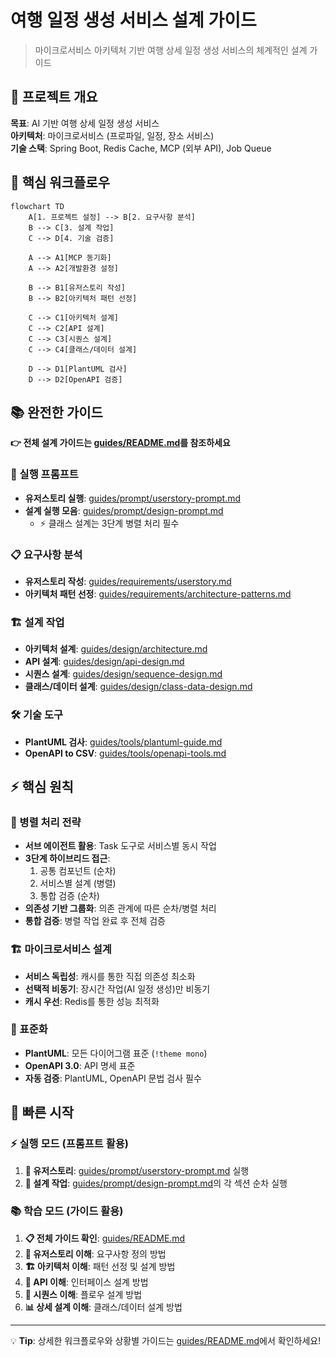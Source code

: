 # 여행 일정 생성 서비스 설계 가이드

> 마이크로서비스 아키텍처 기반 여행 상세 일정 생성 서비스의 체계적인 설계 가이드

## 🎯 프로젝트 개요

**목표**: AI 기반 여행 상세 일정 생성 서비스  
**아키텍처**: 마이크로서비스 (프로파일, 일정, 장소 서비스)  
**기술 스택**: Spring Boot, Redis Cache, MCP (외부 API), Job Queue  

## 🚀 핵심 워크플로우

```mermaid
flowchart TD
    A[1. 프로젝트 설정] --> B[2. 요구사항 분석]
    B --> C[3. 설계 작업]
    C --> D[4. 기술 검증]
    
    A --> A1[MCP 동기화]
    A --> A2[개발환경 설정]
    
    B --> B1[유저스토리 작성]
    B --> B2[아키텍처 패턴 선정]
    
    C --> C1[아키텍처 설계]
    C --> C2[API 설계]
    C --> C3[시퀀스 설계]
    C --> C4[클래스/데이터 설계]
    
    D --> D1[PlantUML 검사]
    D --> D2[OpenAPI 검증]
```

## 📚 완전한 가이드

**👉 전체 설계 가이드는 [guides/README.md](guides/README.md)를 참조하세요**

### 🚀 실행 프롬프트
- **유저스토리 실행**: [guides/prompt/userstory-prompt.md](guides/prompt/userstory-prompt.md)
- **설계 실행 모음**: [guides/prompt/design-prompt.md](guides/prompt/design-prompt.md)
  - ⚡ 클래스 설계는 3단계 병렬 처리 필수

### 📋 요구사항 분석
- **유저스토리 작성**: [guides/requirements/userstory.md](guides/requirements/userstory.md)
- **아키텍처 패턴 선정**: [guides/requirements/architecture-patterns.md](guides/requirements/architecture-patterns.md)

### 🏗️ 설계 작업  
- **아키텍처 설계**: [guides/design/architecture.md](guides/design/architecture.md)
- **API 설계**: [guides/design/api-design.md](guides/design/api-design.md)
- **시퀀스 설계**: [guides/design/sequence-design.md](guides/design/sequence-design.md)
- **클래스/데이터 설계**: [guides/design/class-data-design.md](guides/design/class-data-design.md)

### 🛠️ 기술 도구
- **PlantUML 검사**: [guides/tools/plantuml-guide.md](guides/tools/plantuml-guide.md)
- **OpenAPI to CSV**: [guides/tools/openapi-tools.md](guides/tools/openapi-tools.md)

## ⚡ 핵심 원칙

### 🔄 병렬 처리 전략
- **서브 에이전트 활용**: Task 도구로 서비스별 동시 작업
- **3단계 하이브리드 접근**: 
  1. 공통 컴포넌트 (순차)
  2. 서비스별 설계 (병렬) 
  3. 통합 검증 (순차)
- **의존성 기반 그룹화**: 의존 관계에 따른 순차/병렬 처리
- **통합 검증**: 병렬 작업 완료 후 전체 검증

### 🏗️ 마이크로서비스 설계
- **서비스 독립성**: 캐시를 통한 직접 의존성 최소화  
- **선택적 비동기**: 장시간 작업(AI 일정 생성)만 비동기
- **캐시 우선**: Redis를 통한 성능 최적화

### 📝 표준화
- **PlantUML**: 모든 다이어그램 표준 (`!theme mono`)
- **OpenAPI 3.0**: API 명세 표준
- **자동 검증**: PlantUML, OpenAPI 문법 검사 필수

## 🎯 빠른 시작

### ⚡ 실행 모드 (프롬프트 활용)
1. **📝 유저스토리**: [guides/prompt/userstory-prompt.md](guides/prompt/userstory-prompt.md) 실행
2. **🎨 설계 작업**: [guides/prompt/design-prompt.md](guides/prompt/design-prompt.md)의 각 섹션 순차 실행

### 📚 학습 모드 (가이드 활용)
1. **📋 전체 가이드 확인**: [guides/README.md](guides/README.md)
2. **📝 유저스토리 이해**: 요구사항 정의 방법
3. **🏗️ 아키텍처 이해**: 패턴 선정 및 설계 방법
4. **🔌 API 이해**: 인터페이스 설계 방법
5. **🔄 시퀀스 이해**: 플로우 설계 방법
6. **📊 상세 설계 이해**: 클래스/데이터 설계 방법

---

💡 **Tip**: 상세한 워크플로우와 상황별 가이드는 [guides/README.md](guides/README.md)에서 확인하세요!